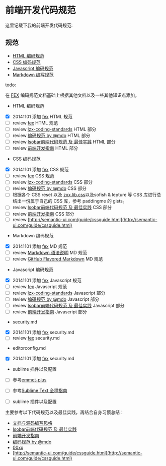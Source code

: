 # 前端开发代码规范

这里记载下我的前端开发代码规范:

## 规范

* [HTML 编码规范](./html.md)
* [CSS 编码规范](./css.md)
* [Javascript 编码规范](./javascript.md)
* [Markdown 编写规范](./markdown.md)
<!-- 开源项目目录规范-->





todo:

在 [FEX](https://github.com/fex-team/styleguide) 编码规范文档基础上根据其他文档以及一些其他知识点添加。

+ HTML 编码规范
 - [x] 20141101 添加 [fex](https://github.com/fex-team/styleguide) HTML 规范
 - [ ] review [fex](https://github.com/fex-team/styleguide) HTML 规范
 - [ ] review [lzx-coding-standards](/lzx-coding-standards.md) HTML 部分
 - [ ] review [编码规范 by @mdo](http://codeguide.bootcss.com/) HTML 部分
 - [ ] review [Isobar前端代码规范 及 最佳实践](http://coderlmn.github.io/code-standards/) HTML 部分
 - [ ] review [前端开发指南](http://coderlmn.github.io/Front-End-Development-Guidelines/) HTML 部分

+ CSS 编码规范
 - [x] 20141101 添加 [fex](https://github.com/fex-team/styleguide) CSS 规范
 - [ ] review [fex](https://github.com/fex-team/styleguide) CSS 规范
 - [ ] review [lzx-coding-standards](/lzx-coding-standards.md) CSS 部分
 - [ ] review [编码规范 by @mdo](http://codeguide.bootcss.com/) CSS 部分
 - [ ] 根据各个 CSS reset 以及 [zxx.lib.css](zxx.lib.css)以及sofish & lepture 等 CSS 库进行总结出一份属于自己的 CSS 库，参考 paddingme 的 gists。
 - [ ] review [Isobar前端代码规范 及 最佳实践](http://coderlmn.github.io/code-standards/) CSS 部分
 - [ ] review [前端开发指南](http://coderlmn.github.io/Front-End-Development-Guidelines/) CSS 部分
 - [ ] review [http://semantic-ui.com/guide/cssguide.html](http://semantic-ui.com/guide/cssguide.html)

+ Markdown 编码规范
 - [x] 20141101 添加 [fex](https://github.com/fex-team/styleguide) MD 规范
 - [ ] review [Markdown 语法说明](http://wowubuntu.com/markdown/) MD 规范
 - [ ] review [GitHub Flavored Markdown](https://help.github.com/articles/github-flavored-markdown/) MD 规范

+ Javascript 编码规范
 - [x] 20141101 添加 [fex](https://github.com/fex-team/styleguide) Javascript 规范
 - [ ] review [fex](https://github.com/fex-team/styleguide) Javascript 规范
 - [ ] review [lzx-coding-standards](/lzx-coding-standards.md) Javascript 部分
 - [ ] review [编码规范 by @mdo](http://codeguide.bootcss.com/) Javascript 部分
 - [ ] review [Isobar前端代码规范 及 最佳实践](http://coderlmn.github.io/code-standards/) Javascript 部分
 - [ ] review [前端开发指南](http://coderlmn.github.io/Front-End-Development-Guidelines/) Javascript 部分

+ security.md
 - [x] 20141101 添加 [fex](https://github.com/fex-team/styleguide) security.md
 - [ ] review [fex](https://github.com/fex-team/styleguide) security.md

+ editorconfig.md
 - [x] 20141101 添加 [fex](https://github.com/fex-team/styleguide) security.md

+ sublime 插件以及配置
 - [ ] 参考[emmet-plus](https://github.com/yisibl/emmet-plus)
 - [ ] 参考[Sublime Text 全程指南](http://zh.lucida.me/blog/sublime-text-complete-guide/)
 - [ ] sublime 插件以及配置


主要参考以下代码规范以及最佳实践，再结合自身习惯总结：
- [文档与源码编写风格](https://github.com/fex-team/styleguide)
- [Isobar前端代码规范 及 最佳实践](http://coderlmn.github.io/code-standards/)
- [前端开发指南](http://coderlmn.github.io/Front-End-Development-Guidelines/)
- [编码规范 by @mdo](http://codeguide.bootcss.com/)
- [00xx](https://github.com/paddingme/Coding-Standards/blob/master/lzx-coding-standards.md)
- [http://semantic-ui.com/guide/cssguide.html](http://semantic-ui.com/guide/cssguide.html)












